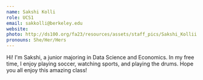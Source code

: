 ```yaml
---
name: Sakshi Kolli
role: UCS1
email: sakkolli@berkeley.edu
website: 
photo: http://ds100.org/fa23/resources/assets/staff_pics/Sakshi_Kollii.png
pronouns: She/Her/Hers
---
```

Hi! I'm Sakshi, a junior majoring in Data Science and Economics. In my free time, I enjoy playing soccer, watching sports, and playing the drums. Hope you all enjoy this amazing class!
